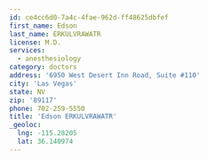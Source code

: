 ```yaml
---
id: ce4cc6d0-7a4c-4fae-962d-ff48625dbfef
first_name: Edson
last_name: ERKULVRAWATR
license: M.D.
services:
  - anesthesiology
category: doctors
address: '6950 West Desert Inn Road, Suite #110'
city: 'Las Vegas'
state: NV
zip: '89117'
phone: 702-259-5550
title: 'Edson ERKULVRAWATR'
_geoloc:
  lng: -115.28205
  lat: 36.140974
---
```

